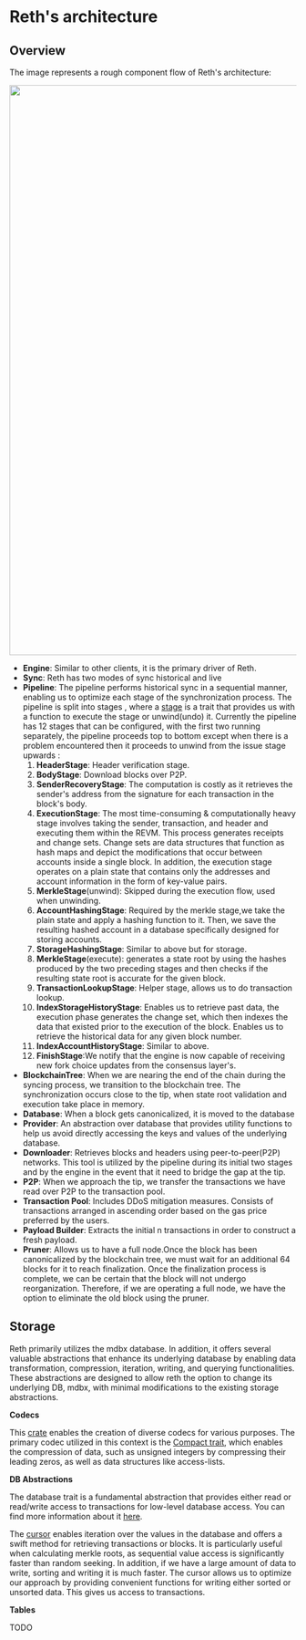 # Reth's architecture

## Overview

The image represents a rough component flow of Reth's architecture:

<img src="images/el-architecture/reth-architecture-overview.png" width="1000"/>

- **Engine**: Similar to other clients, it is the primary driver of Reth.
- **Sync**: Reth has two modes of sync historical and live
- **Pipeline**: The pipeline performs historical sync in a sequential manner, enabling us to optimize each stage of the synchronization process. The pipeline is split into stages , where a [stage](https://paradigmxyz.github.io/reth/docs/reth_stages/trait.Stage.html) is a trait that provides us with a function to execute the stage or unwind(undo) it. Currently the pipeline has 12 stages that can be configured, with the first two running separately, the pipeline proceeds top to bottom except when there is a problem encountered then it proceeds to unwind from the issue stage upwards :
  1. **HeaderStage**: Header verification stage.
  2. **BodyStage**: Download blocks over P2P.
  3. **SenderRecoveryStage**: The computation is costly as it retrieves the sender's address from the signature for each transaction in the block's body.
  4. **ExecutionStage**: The most time-consuming & computationally heavy stage involves taking the sender, transaction, and header and executing them within the REVM. This process generates receipts and change sets. Change sets are data structures that function as hash maps and depict the modifications that occur between accounts inside a single block. In addition, the execution stage operates on a plain state that contains only the addresses and account information in the form of key-value pairs.
  5. **MerkleStage**(unwind): Skipped during the execution flow, used when unwinding.
  6. **AccountHashingStage**: Required by the merkle stage,we take the plain state and apply a hashing function to it. Then, we save the resulting hashed account in a database specifically designed for storing accounts.
  7. **StorageHashingStage**: Similar to above but for storage.
  8. **MerkleStage**(execute): generates a state root by using the hashes produced by the two preceding stages and then checks if the resulting state root is accurate for the given block.
  9. **TransactionLookupStage**: Helper stage, allows us to do transaction lookup.
  10. **IndexStorageHistoryStage**: Enables us to retrieve past data, the execution phase generates the change set, which then indexes the data that existed prior to the execution of the block. Enables us to retrieve the historical data for any given block number.
  11. **IndexAccountHistoryStage**: Similar to above.
  12. **FinishStage**:We notify that the engine is now capable of receiving new fork choice updates from the consensus layer's.
- **BlockchainTree**: When we are nearing the end of the chain during the syncing process, we transition to the blockchain tree. The synchronization occurs close to the tip, when state root validation and execution take place in memory.
- **Database**: When a block gets canonicalized, it is moved to the database
- **Provider**: An abstraction over database that provides utility functions to help us avoid directly accessing the keys and values of the underlying database.
- **Downloader**: Retrieves blocks and headers using peer-to-peer(P2P) networks. This tool is utilized by the pipeline during its initial two stages and by the engine in the event that it need to bridge the gap at the tip.
- **P2P**: When we approach the tip, we transfer the transactions we have read over P2P to the transaction pool.
- **Transaction Pool**: Includes DDoS mitigation measures. Consists of transactions arranged in ascending order based on the gas price preferred by the users.
- **Payload Builder**: Extracts the initial n transactions in order to construct a fresh payload.
- **Pruner**: Allows us to have a full node.Once the block has been canonicalized by the blockchain tree, we must wait for an additional 64 blocks for it to reach finalization. Once the finalization process is complete, we can be certain that the block will not undergo reorganization. Therefore, if we are operating a full node, we have the option to eliminate the old block using the pruner.

## Storage

Reth primarily utilizes the mdbx database. In addition, it offers several valuable abstractions that enhance its underlying database by enabling data transformation, compression, iteration, writing, and querying functionalities. These abstractions are designed to allow reth the option to change its underlying DB, mdbx, with minimal modifications to the existing storage abstractions.

**Codecs**

This [crate](https://github.com/paradigmxyz/reth/tree/main/crates/storage/codecs) enables the creation of diverse codecs for various purposes. The primary codec utilized in this context is the [Compact trait](https://github.com/paradigmxyz/reth/blob/6d7cd53ad25f0b79c89fd60a4db2a0f2fe097efe/crates/storage/codecs/src/lib.rs#L43), which enables the compression of data, such as unsigned integers by compressing their leading zeros, as well as data structures like access-lists.

**DB Abstractions**

The database trait is a fundamental abstraction that provides either read or read/write access to transactions for low-level database access. You can find more information about it [here](https://github.com/paradigmxyz/reth/blob/e158542d31bf576e8a6b6e61337b62f9839734cf/crates/storage/db/src/abstraction/database.rs#L12).

The [cursor](https://github.com/paradigmxyz/reth/blob/e158542d31bf576e8a6b6e61337b62f9839734cf/crates/storage/db/src/abstraction/cursor.rs#L13) enables iteration over the values in the database and offers a swift method for retrieving transactions or blocks. It is particularly useful when calculating merkle roots, as sequential value access is significantly faster than random seeking. In addition, if we have a large amount of data to write, sorting and writing it is much faster. The cursor allows us to optimize our approach by providing convenient functions for writing either sorted or unsorted data. This gives us access to transactions.

**Tables**

TODO

